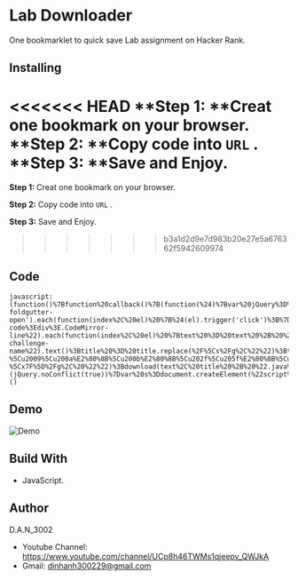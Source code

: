 # Lab Downloader
One bookmarklet to quick save Lab assignment on Hacker Rank.
## Installing

<<<<<<< HEAD
**Step 1: **Creat one bookmark on your browser.
**Step 2: **Copy code into `URL` .
**Step 3: **Save and Enjoy.
=======
**Step 1:** Creat one bookmark on your browser.

**Step 2:** Copy code into `URL` .

**Step 3:** Save and Enjoy.
>>>>>>> b3a1d2d9e7d983b20e27e5a676362f5942609974

## Code
```
javascript:(function()%7Bfunction%20callback()%7B(function(%24)%7Bvar%20jQuery%3D%24%3Bfunction%20download(data%2C%20filename%2C%20type)%20%7Bvar%20file%20%3D%20new%20Blob(%5Bdata%5D%2C%20%7Btype%3A%20type%7D)%3Bif%20(window.navigator.msSaveOrOpenBlob)window.navigator.msSaveOrOpenBlob(file%2C%20filename)%3Belse%20%7Bvar%20a%20%3D%20document.createElement(%22a%22)%2Curl%20%3D%20URL.createObjectURL(file)%3Ba.href%20%3D%20url%3Ba.download%20%3D%20filename%3Bdocument.body.appendChild(a)%3Ba.click()%3BsetTimeout(function()%20%7Bdocument.body.removeChild(a)%3Bwindow.URL.revokeObjectURL(url)%3B%7D%2C%200)%3B%7D%7D%24('.CodeMirror-foldgutter-open').each(function(index%2C%20el)%20%7B%24(el).trigger('click')%3B%7D)%3Bvar%20text%20%3D%20%22%22%3B%24(%22.CodeMirror-code%3Ediv%3E.CodeMirror-line%22).each(function(index%2C%20el)%20%7Btext%20%3D%20text%20%2B%20%24(el).text()%20%2B%20%22%5Cr%5Cn%22%3B%7D)%3Bvar%20title%20%3D%20%24(%22.hr_tour-challenge-name%22).text()%3Btitle%20%3D%20title.replace(%2F%5Cs%2Fg%2C%22%22)%3Btext%20%3D%20text.replace(%2F%5B%5Cu00A0%5Cu1680%E2%80%8B%5Cu180e%5Cu2000-%5Cu2009%5Cu200a%E2%80%8B%5Cu200b%E2%80%8B%5Cu202f%5Cu205f%E2%80%8B%5Cu3000%5D%2Fg%2C'')%3Btext%20%3D%20text.replace(%2F%5B%5E%5Cx00-%5Cx7F%5D%2Fg%2C%20%22%22)%3Bdownload(text%2C%20title%20%2B%20%22.java%22%2C%20%22text%22)%7D)(jQuery.noConflict(true))%7Dvar%20s%3Ddocument.createElement(%22script%22)%3Bs.src%3D%22https%3A%2F%2Fajax.googleapis.com%2Fajax%2Flibs%2Fjquery%2F1.11.1%2Fjquery.min.js%22%3Bif(s.addEventListener)%7Bs.addEventListener(%22load%22%2Ccallback%2Cfalse)%7Delse%20if(s.readyState)%7Bs.onreadystatechange%3Dcallback%7Ddocument.body.appendChild(s)%3B%7D)()
```
## Demo
![Demo](https://github.com/DAN3002/FUNiX-Supporter/blob/master/Lab%20Downloader/Demo.gif "Demo")
## Build With

* JavaScript.

## Author
D.A.N_3002

* Youtube Channel: https://www.youtube.com/channel/UCp8h46TWMs1qjeepv_QWJkA
* Gmail: dinhanh300229@gmail.com

